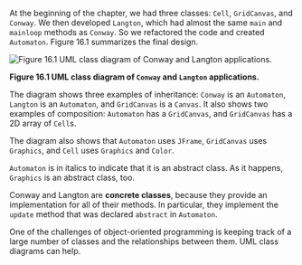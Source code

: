 At the beginning of the chapter, we had three classes: `Cell`, `GridCanvas`, and `Conway`. We then developed `Langton`, which had almost the same `main` and `mainloop` methods as `Conway`. So we refactored the code and created `Automaton`. Figure 16.1 summarizes the final design.

![Figure 16.1 UML class diagram of `Conway` and `Langton` applications.](figs/uml2.png)

**Figure 16.1 UML class diagram of `Conway` and `Langton` applications.**


The diagram shows three examples of inheritance: `Conway` is an `Automaton`, `Langton` is an `Automaton`, and `GridCanvas` is a `Canvas`. It also shows two examples of composition: `Automaton` has a `GridCanvas`, and `GridCanvas` has a 2D array of `Cell`s.

The diagram also shows that `Automaton` uses `JFrame`, `GridCanvas` uses `Graphics`, and `Cell` uses `Graphics` and `Color`.

`Automaton` is in italics to indicate that it is an abstract class. As it happens, `Graphics` is an abstract class, too.


Conway and Langton are **concrete classes**, because they provide an implementation for all of their methods. In particular, they implement the `update` method that was declared `abstract` in `Automaton`.



One of the challenges of object-oriented programming is keeping track of a large number of classes and the relationships between them. UML class diagrams can help.